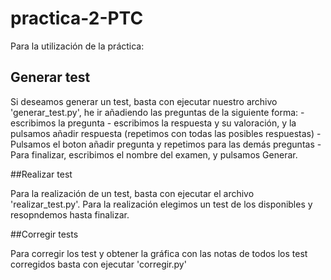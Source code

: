 # practica-2-PTC

Para la utilización de la práctica:

## Generar test
Si deseamos 
generar un test, basta con ejecutar nuestro archivo 'generar_test.py',
he ir añadiendo las preguntas de la siguiente forma:
	- escribimos la pregunta
	- escribimos la respuesta y su valoración, y la pulsamos añadir respuesta (repetimos con todas las posibles respuestas)
	- Pulsamos el boton añadir pregunta y repetimos para las demás preguntas
	- Para finalizar, escribimos el nombre del examen, y pulsamos Generar.

##Realizar test

Para la realización de un test, basta con ejecutar el archivo 'realizar_test.py'.
Para la realización elegimos un test de los disponibles y resopndemos hasta finalizar.


##Corregir tests

Para corregir los test y obtener la gráfica con las notas de todos los test corregidos 
basta con ejecutar 'corregir.py'